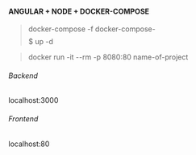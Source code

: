 #### ANGULAR + NODE + DOCKER-COMPOSE

> docker-compose -f docker-compose-$$$$$ up -d

> docker run -it --rm -p 8080:80 name-of-project

###### Backend

localhost:3000

###### Frontend

localhost:80
